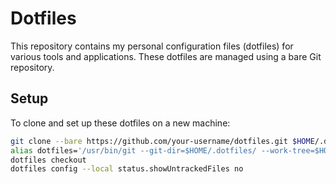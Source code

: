# Dotfiles

This repository contains my personal configuration files (dotfiles) for various tools and applications. These dotfiles are managed using a bare Git repository.

## Setup

To clone and set up these dotfiles on a new machine:

```bash
git clone --bare https://github.com/your-username/dotfiles.git $HOME/.dotfiles
alias dotfiles='/usr/bin/git --git-dir=$HOME/.dotfiles/ --work-tree=$HOME'
dotfiles checkout
dotfiles config --local status.showUntrackedFiles no



